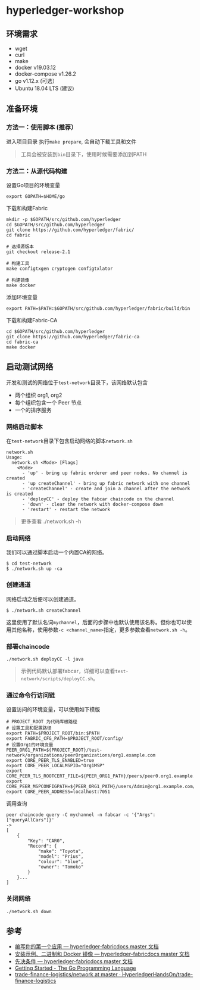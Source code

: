# hyperledger-workshop

## 环境需求

- wget
- curl
- make
- docker v19.03.12
- docker-compose v1.26.2
- go v1.12.x (可选）
- Ubuntu 18.04 LTS (建议)

## 准备环境

### 方法一：使用脚本 (推荐）

进入项目目录
执行`make prepare`, 会自动下载工具和文件

> 工具会被安装到`bin`目录下，使用时候需要添加到PATH

### 方法二：从源代码构建
设置Go项目的环境变量
  ```
  export GOPATH=$HOME/go
  ```
下载和构建Fabric
  ```
  mkdir -p $GOPATH/src/github.com/hyperledger
  cd $GOPATH/src/github.com/hyperledger
  git clone https://github.com/hyperledger/fabric/
  cd fabric

  # 选择源版本
  git checkout release-2.1

  # 构建工具
  make configtxgen cryptogen configtxlator

  # 构建镜像
  make docker
  ```
添加环境变量
  ```
  export PATH=$PATH:$GOPATH/src/github.com/hyperledger/fabric/build/bin
  ```
下载和构建Fabric-CA
  ```
  cd $GOPATH/src/github.com/hyperledger
  git clone https://github.com/hyperledger/fabric-ca
  cd fabric-ca
  make docker
  ```

## 启动测试网络

开发和测试的网络位于`test-network`目录下，该网络默认包含

- 两个组织 org1, org2
- 每个组织包含一个 Peer 节点
- 一个的排序服务

### 网络启动脚本

在`test-network`目录下包含启动网络的脚本`network.sh`

```
network.sh
Usage:
  network.sh <Mode> [Flags]
    <Mode>
      - 'up' - bring up fabric orderer and peer nodes. No channel is created
      - 'up createChannel' - bring up fabric network with one channel
      - 'createChannel' - create and join a channel after the network is created
      - 'deployCC' - deploy the fabcar chaincode on the channel
      - 'down' - clear the network with docker-compose down
      - 'restart' - restart the network
```

> 更多查看 ./network.sh -h


### 启动网络

我们可以通过脚本启动一个内置CA的网络。

```
$ cd test-network
$ ./network.sh up -ca
```

### 创建通道

网络启动之后便可以创建通道。

```
$ ./network.sh createChannel
```

这里使用了默认名词`mychannel`，后面的步骤中也默认使用该名称。但你也可以使用其他名称，使用参数`-c <channel_name>`指定，更多参数查看`network.sh -h`。

### 部署chaincode

```
./network.sh deployCC -l java
```

> 示例代码默认部署fabcar，详细可以查看`test-network/scripts/deployCC.sh`。

### 通过命令行访问链

设置访问的环境变量，可以使用如下模版

```
# PROJECT_ROOT 为代码库根路径
# 设置工具和配置路径
export PATH=$PROJECT_ROOT/bin:$PATH
export FABRIC_CFG_PATH=$PROJECT_ROOT/config/
# 设置Org1的环境变量
PEER_ORG1_PATH=${PROJECT_ROOT}/test-network/organizations/peerOrganizations/org1.example.com
export CORE_PEER_TLS_ENABLED=true
export CORE_PEER_LOCALMSPID="Org1MSP"
export CORE_PEER_TLS_ROOTCERT_FILE=${PEER_ORG1_PATH}/peers/peer0.org1.example.com/tls/ca.crt
export CORE_PEER_MSPCONFIGPATH=${PEER_ORG1_PATH}/users/Admin@org1.example.com/msp
export CORE_PEER_ADDRESS=localhost:7051
```

调用查询
```
peer chaincode query -C mychannel -n fabcar -c '{"Args":["queryAllCars"]}'
->
[
    {
        "Key": "CAR0",
        "Record": {
            "make": "Toyota",
            "model": "Prius",
            "colour": "blue",
            "owner": "Tomoko"
        }
    }...
]
```

### 关闭网络

```
./network.sh down
```

## 参考

- [编写你的第一个应用 — hyperledger-fabricdocs master 文档](https://hyperledger-fabric.readthedocs.io/zh_CN/latest/write_first_app.html)
- [安装示例、二进制和 Docker 镜像 — hyperledger-fabricdocs master 文档](https://hyperledger-fabric.readthedocs.io/zh_CN/latest/install.html)
- [先决条件 — hyperledger-fabricdocs master 文档](https://hyperledger-fabric.readthedocs.io/zh_CN/latest/prereqs.html)
- [Getting Started - The Go Programming Language](https://golang.org/doc/install)
- [trade-finance-logistics/network at master · HyperledgerHandsOn/trade-finance-logistics](https://github.com/HyperledgerHandsOn/trade-finance-logistics/tree/master/network#prerequisites-to-configure-and-launch-the-network)

